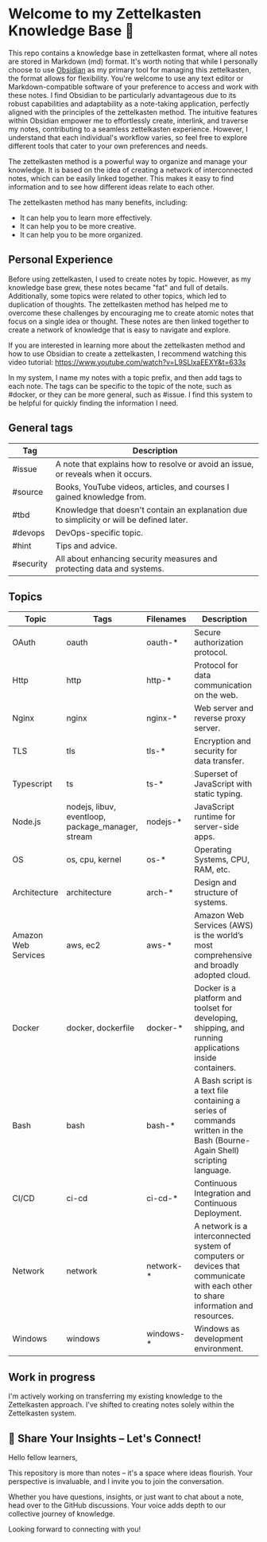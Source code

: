 # Welcome to my Zettelkasten Knowledge Base 🌟
This repo contains a knowledge base in zettelkasten format, where all notes are stored in Markdown (md) format. It's worth noting that while I personally choose to use [Obsidian](https://obsidian.md/) as my primary tool for managing this zettelkasten, the format allows for flexibility. You're welcome to use any text editor or Markdown-compatible software of your preference to access and work with these notes. I find Obsidian to be particularly advantageous due to its robust capabilities and adaptability as a note-taking application, perfectly aligned with the principles of the zettelkasten method. The intuitive features within Obsidian empower me to effortlessly create, interlink, and traverse my notes, contributing to a seamless zettelkasten experience. However, I understand that each individual's workflow varies, so feel free to explore different tools that cater to your own preferences and needs.

The zettelkasten method is a powerful way to organize and manage your knowledge. It is based on the idea of creating a network of interconnected notes, which can be easily linked together. This makes it easy to find information and to see how different ideas relate to each other.

The zettelkasten method has many benefits, including:
- It can help you to learn more effectively.
- It can help you to be more creative.
- It can help you to be more organized.

## Personal Experience

Before using zettelkasten, I used to create notes by topic. However, as my knowledge base grew, these notes became "fat" and full of details. Additionally, some topics were related to other topics, which led to duplication of thoughts.
The zettelkasten method has helped me to overcome these challenges by encouraging me to create atomic notes that focus on a single idea or thought. These notes are then linked together to create a network of knowledge that is easy to navigate and explore.

If you are interested in learning more about the zettelkasten method and how to use Obsidian to create a zettelkasten, I recommend watching this video tutorial: https://www.youtube.com/watch?v=L9SLlxaEEXY&t=633s

In my system, I name my notes with a topic prefix, and then add tags to each note. The tags can be specific to the topic of the note, such as #docker, or they can be more general, such as #issue. I find this system to be helpful for quickly finding the information I need.

## General tags
| Tag       | Description                                                                               |
| --------- | ----------------------------------------------------------------------------------------- |
| #issue    | A note that explains how to resolve or avoid an issue, or reveals when it occurs.         |
| #source   | Books, YouTube videos, articles, and courses I gained knowledge from.                     |
| #tbd      | Knowledge that doesn't contain an explanation due to simplicity or will be defined later. |
| #devops   | DevOps-specific topic.                                                                    |
| #hint     | Tips and advice.                                                                          |
| #security | All about enhancing security measures and protecting data and systems.                    |

## Topics
| Topic               | Tags                                              | Filenames | Description                                                                                                                       |
| ------------------- | ------------------------------------------------- | --------- | --------------------------------------------------------------------------------------------------------------------------------- |
| OAuth               | oauth                                             | oauth-*   | Secure authorization protocol.                                                                                                    |
| Http                | http                                              | http-*    | Protocol for data communication on the web.                                                                                       |
| Nginx               | nginx                                             | nginx-*   | Web server and reverse proxy server.                                                                                              |
| TLS                 | tls                                               | tls-*     | Encryption and security for data transfer.                                                                                        |
| Typescript          | ts                                                | ts-*      | Superset of JavaScript with static typing.                                                                                        |
| Node.js             | nodejs, libuv, eventloop, package_manager, stream | nodejs-*  | JavaScript runtime for server-side apps.                                                                                          |
| OS                  | os, cpu, kernel                                   | os-*      | Operating Systems, CPU, RAM, etc.                                                                                                 |
| Architecture        | architecture                                      | arch-*    | Design and structure of systems.                                                                                                  |
| Amazon Web Services | aws, ec2                                          | aws-*     | Amazon Web Services (AWS) is the world’s most comprehensive and broadly adopted cloud.                                            |
| Docker              | docker, dockerfile                                | docker-*  | Docker is a platform and toolset for developing, shipping, and running applications inside containers.                            |
| Bash                | bash                                              | bash-*    | A Bash script is a text file containing a series of commands written in the Bash (Bourne-Again Shell) scripting language.         |
| CI/CD               | ci-cd                                             | ci-cd-*   | Continuous Integration and Continuous Deployment.                                                                                 |
| Network             | network                                           | network-* | A network is a interconnected system of computers or devices that communicate with each other to share information and resources. |
| Windows             | windows                                           | windows-* | Windows as development environment.                                                                                               |
## Work in progress
I'm actively working on transferring my existing knowledge to the Zettelkasten approach. I've shifted to creating notes solely within the Zettelkasten system.

## 🌟 Share Your Insights – Let's Connect!

Hello fellow learners,

This repository is more than notes – it's a space where ideas flourish. Your perspective is invaluable, and I invite you to join the conversation.

Whether you have questions, insights, or just want to chat about a note, head over to the GitHub discussions. Your voice adds depth to our collective journey of knowledge.

Looking forward to connecting with you!
